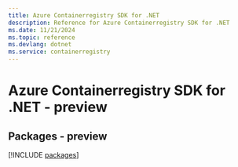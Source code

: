 ```yaml
---
title: Azure Containerregistry SDK for .NET
description: Reference for Azure Containerregistry SDK for .NET
ms.date: 11/21/2024
ms.topic: reference
ms.devlang: dotnet
ms.service: containerregistry
---
```

# Azure Containerregistry SDK for .NET - preview
## Packages - preview
[!INCLUDE [packages](containerregistry-index.md)]